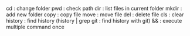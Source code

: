 cd : change folder
pwd : check path
dir : list files in current folder
mkdir : add new folder
copy : copy file
move : move file
del : delete file
cls : clear
history : find history (history | grep git : find history with git)
&& : execute multiple command once